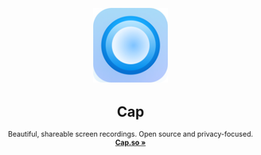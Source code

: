 <p align="center">
  <p align="center">
   <img width="150" height="150" src="https://raw.githubusercontent.com/CapSoftware/Cap/main/apps/desktop/src-tauri/icons/Square310x310Logo.png" alt="Logo">
  </p>
	<h1 align="center"><b>Cap</b></h1>
	<p align="center">
		Beautiful, shareable screen recordings. Open source and privacy-focused.
    <br />
    <a href="https://cap.so"><strong>Cap.so »</strong></a>
  </p>
</p>
